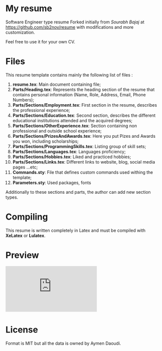 # My resume

Software Engineer type resume Forked initially from *Sourabh Bajaj* at https://github.com/sb2nov/resume with modifications and more customization.

Feel free to use it for your own CV. 

# Files

This resume template contains mainly the following list of files :

 1. **resume.tex**: Main document containing file;
 2. **Parts/Heading.tex**: Represents the heading section of the resume that contains personal information (Name, Role, Address, Email, Phone Numbers);
 3. **Parts/Sections/Employment.tex**: First section in the resume, describes the professional experience;
 4. **Parts/Sections/Education.tex**: Second section, describes the different educational institutions attended and the acquired degrees;
 5. **Parts/Sections/OtherExperience.tex**: Section containing non professional and outside school experience;
 6. **Parts/Sections/PrizesAndAwards.tex**: Here you put Pizes and Awards you won, including scholarships;
 7. **Parts/Sections/ProgrammingSkills.tex**: Listing group of skill sets;
 8. **Parts/Sections/Languages.tex**: Languages proficiency;  
 9. **Parts/Sections/Hobbies.tex**: Liked and practiced hobbies;
 10. **Parts/Sections/Links.tex**: Different links to website, blog, social media pages ...etc;
 11. **Commands.sty**: File that defines custom commands used withing the template;
 12. **Parameters.sty**: Used packages, fonts  

Additionally to these sections and parts, the author can add new section types.


# Compiling
This resume is written completely in Latex and must be compiled with **XeLatex** or **Lulatex**.

# Preview 

![This is a preview](https://github.com/AymenDaoudi/Resume/blob/master/resume.pdf)


# License

Format is MIT but all the data is owned by Aymen Daoudi.
